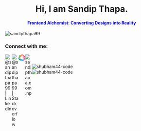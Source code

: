 <h1 align="center">Hi, I am Sandip Thapa.</h1>
<h4 align="center" style="color:blue"> Frontend Alchemist: Converting Designs into Reality</h4>
<p align="left"> <img src="https://komarev.com/ghpvc/?username=sandipthapa99&label=Profile%20views&color=0e75b6&style=flat" alt="sandipthapa99" /> </p>

### Connect with me:

[<img align="left" alt="@sandipthapa99 | LinkedIn" width="22px" src="https://cdn2.iconfinder.com/data/icons/social-media-2285/512/1_Linkedin_unofficial_colored_svg-128.png" />][linkedin]
[<img align="left" alt="@sandipthapa99 | Stackoverflow" width="22px" src="https://cdn2.iconfinder.com/data/icons/social-icons-color/512/stackoverflow-128.png" />][stackoverflow]
[<img align="left" alt="@sandipthapa99 | Sololearn" width="22px" src="https://raw.githubusercontent.com/sandipthapa99/sandipthapa99/main/sololearn.png" />][sololearn]
[<img align="left" alt="sandipthapa.com.np" width="22px" src="https://cdn3.iconfinder.com/data/icons/linecons-free-vector-icons-pack/32/world-128.png" />][website]
<br>

<!-- <h3 align="left">Languages and Tools:</h3>
<p align="left"> <a href="https://www.w3schools.com/css/" target="_blank"> <img src="https://raw.githubusercontent.com/devicons/devicon/master/icons/css3/css3-original-wordmark.svg" alt="css3" width="40" height="40"/> </a> <a href="https://git-scm.com/" target="_blank"> <img src="https://www.vectorlogo.zone/logos/git-scm/git-scm-icon.svg" alt="git" width="40" height="40"/> </a> <a href="https://www.w3.org/html/" target="_blank"> <img src="https://raw.githubusercontent.com/devicons/devicon/master/icons/html5/html5-original-wordmark.svg" alt="html5" width="40" height="40"/> </a> <a href="https://www.java.com" target="_blank"> <img src="https://raw.githubusercontent.com/devicons/devicon/master/icons/java/java-original.svg" alt="java" width="40" height="40"/> </a> <a href="https://developer.mozilla.org/en-US/docs/Web/JavaScript" target="_blank"> <img src="https://raw.githubusercontent.com/devicons/devicon/master/icons/javascript/javascript-original.svg" alt="javascript" width="40" height="40"/> </a> <a href="https://nodejs.org" target="_blank"> <img src="https://raw.githubusercontent.com/devicons/devicon/master/icons/nodejs/nodejs-original-wordmark.svg" alt="nodejs" width="40" height="40"/> </a> <a href="https://reactjs.org/" target="_blank"> <img src="https://raw.githubusercontent.com/devicons/devicon/master/icons/react/react-original-wordmark.svg" alt="react" width="40" height="40"/> </a> </p> -->

<!-- <img src="https://github-readme-streak-stats.herokuapp.com/?user=sandipthapa99"> -->
<p><img align="left" src="https://github-readme-stats.vercel.app/api/top-langs/?username=sandipthapa99&layout=compact" alt="shubham44-code" width="400"/></p>
<p>&nbsp;<img align="center" src="https://github-readme-stats.vercel.app/api?username=sandipthapa99&show_icons=true&locale=en" alt="shubham44-code" width="400" /></p>

[website]: https://sandipthapa.com.np/
[twitter]: https://twitter.com/sandipthapa99
[instagram]: https://instagram.com/shizen.99/
[linkedin]: https://www.linkedin.com/in/sandipthapa99/
[stackoverflow]: https://stackoverflow.com/users/10811678/sandip99?tab=profile
[sololearn]: https://www.sololearn.com/profile/13679980
